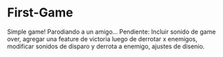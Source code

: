 # First-Game
Simple game!
Parodiando a un amigo...
Pendiente: Incluir sonido de game over, agregar una feature de victoria luego de derrotar x enemigos, modificar sonidos de disparo y derrota a enemigo, ajustes de disenio.